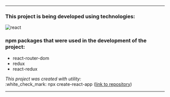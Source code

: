 
___

### This project is being developed using technologies:

![react](https://img.shields.io/badge/React-18.2.0-lightgrey)


### npm packages that were used in the development of the project:

* react-router-dom
* redux
* react-redux

<div><i>This project was created with utility:</i></div>
:white_check_mark: npx create-react-app
(<a href="https://github.com/facebook/create-react-app">link to repository</a>)

---

